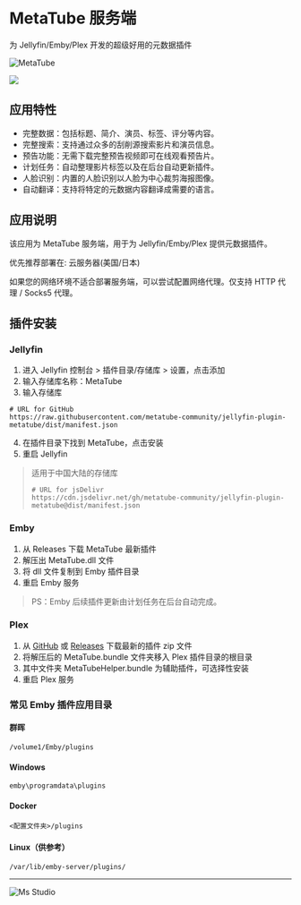 # MetaTube 服务端

为 Jellyfin/Emby/Plex 开发的超级好用的元数据插件

![MetaTube](https://file.lifebus.top/imgs/metatube.png)

![](https://img.shields.io/badge/%E6%96%B0%E7%96%86%E8%90%8C%E6%A3%AE%E8%BD%AF%E4%BB%B6%E5%BC%80%E5%8F%91%E5%B7%A5%E4%BD%9C%E5%AE%A4-%E6%8F%90%E4%BE%9B%E6%8A%80%E6%9C%AF%E6%94%AF%E6%8C%81-blue)

## 应用特性

+ 完整数据：包括标题、简介、演员、标签、评分等内容。
+ 完整搜索：支持通过众多的刮削源搜索影片和演员信息。
+ 预告功能：无需下载完整预告视频即可在线观看预告片。
+ 计划任务：自动整理影片标签以及在后台自动更新插件。
+ 人脸识别：内置的人脸识别以人脸为中心裁剪海报图像。
+ 自动翻译：支持将特定的元数据内容翻译成需要的语言。

## 应用说明

该应用为 MetaTube 服务端，用于为 Jellyfin/Emby/Plex 提供元数据插件。

优先推荐部署在: 云服务器(美国/日本)

如果您的网络环境不适合部署服务端，可以尝试配置网络代理。仅支持 HTTP 代理 / Socks5 代理。

## 插件安装

### Jellyfin

1. 进入 Jellyfin 控制台 > 插件目录/存储库 > 设置，点击添加
2. 输入存储库名称：MetaTube
3. 输入存储库

```url
# URL for GitHub
https://raw.githubusercontent.com/metatube-community/jellyfin-plugin-metatube/dist/manifest.json
```

4. 在插件目录下找到 MetaTube，点击安装
5. 重启 Jellyfin

> 适用于中国大陆的存储库
>
> ```url
> # URL for jsDelivr
> https://cdn.jsdelivr.net/gh/metatube-community/jellyfin-plugin-metatube@dist/manifest.json
> ```

### Emby

1. 从 Releases 下载 MetaTube 最新插件
2. 解压出 MetaTube.dll 文件
3. 将 dll 文件复制到 Emby 插件目录
4. 重启 Emby 服务

> PS：Emby 后续插件更新由计划任务在后台自动完成。

### Plex

1. 从 [GitHub](https://github.com/metatube-community/metatube-plex-plugins/archive/refs/heads/main.zip)
   或 [Releases](https://github.com/metatube-community/metatube-plex-plugins/releases) 下载最新的插件
   zip 文件
2. 将解压后的 MetaTube.bundle 文件夹移入 Plex 插件目录的根目录
3. 其中文件夹 MetaTubeHelper.bundle 为辅助插件，可选择性安装
4. 重启 Plex 服务

### 常见 Emby 插件应用目录

#### 群晖

`/volume1/Emby/plugins`

#### Windows

`emby\programdata\plugins`

#### Docker

`<配置文件夹>/plugins`

#### Linux（供参考）

`/var/lib/emby-server/plugins/`

---

![Ms Studio](https://file.lifebus.top/imgs/ms_blank_001.png)
